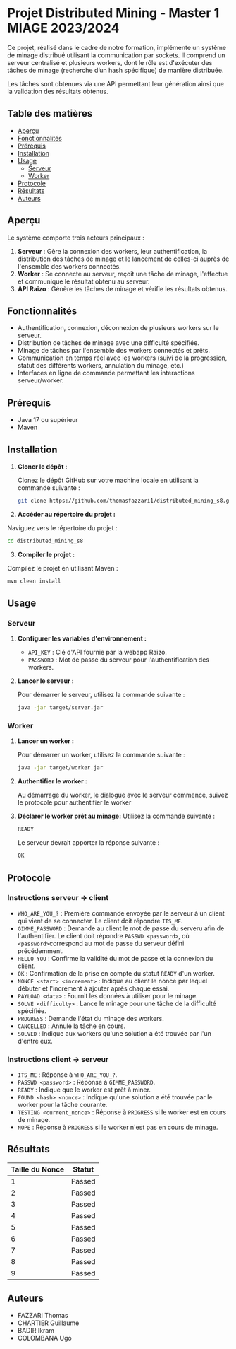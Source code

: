 # Projet Distributed Mining - Master 1 MIAGE 2023/2024

Ce projet, réalisé dans le cadre de notre formation, implémente un système de minage distribué utilisant la
communication par sockets. Il comprend un serveur centralisé et plusieurs workers, dont le rôle est d'exécuter des
tâches de minage (recherche d’un hash spécifique) de manière distribuée.

Les tâches sont obtenues via une API permettant leur génération ainsi que la validation des résultats obtenus.

## Table des matières

- [Aperçu](#aperçu)
- [Fonctionnalités](#fonctionnalités)
- [Prérequis](#prérequis)
- [Installation](#installation)
- [Usage](#usage)
    - [Serveur](#serveur)
    - [Worker](#worker)
- [Protocole](#protocole)
- [Résultats](#résultats)
- [Auteurs](#auteurs)

## Aperçu

Le système comporte trois acteurs principaux :

1. **Serveur** : Gère la connexion des workers, leur authentification, la distribution des tâches de minage et le
   lancement de celles-ci auprès de l'ensemble des workers connectés.
2. **Worker** : Se connecte au serveur, reçoit une tâche de minage, l'effectue et communique le résultat obtenu au
   serveur.
3. **API Raizo** : Génère les tâches de minage et vérifie les résultats obtenus.

## Fonctionnalités

- Authentification, connexion, déconnexion de plusieurs workers sur le serveur.
- Distribution de tâches de minage avec une difficulté spécifiée.
- Minage de tâches par l'ensemble des workers connectés et prêts.
- Communication en temps réel avec les workers (suivi de la progression, statut des différents workers, annulation du
  minage, etc.)
- Interfaces en ligne de commande permettant les interactions serveur/worker.

## Prérequis

- Java 17 ou supérieur
- Maven

## Installation

1. **Cloner le dépôt :**

   Clonez le dépôt GitHub sur votre machine locale en utilisant la commande suivante :

   ```sh
   git clone https://github.com/thomasfazzari1/distributed_mining_s8.git
   ```

2. **Accéder au répertoire du projet :**

Naviguez vers le répertoire du projet :

   ```sh
   cd distributed_mining_s8
   ```

3. **Compiler le projet :**

Compilez le projet en utilisant Maven :

   ```sh
   mvn clean install
   ```

## Usage

### Serveur

1. **Configurer les variables d'environnement :**

    - `API_KEY` : Clé d'API fournie par la webapp Raizo.
    - `PASSWORD` : Mot de passe du serveur pour l'authentification des workers.

2. **Lancer le serveur :**

   Pour démarrer le serveur, utilisez la commande suivante :
   ```sh
   java -jar target/server.jar
   ```

### Worker

1. **Lancer un worker :**

   Pour démarrer un worker, utilisez la commande suivante :
   ```sh
   java -jar target/worker.jar
    ```
2. **Authentifier le worker :**

   Au démarrage du worker, le dialogue avec le serveur commence, suivez le protocole pour authentifier le worker

3. **Déclarer le worker prêt au minage:**
   Utilisez la commande suivante :
   ```sh
   READY
    ```
   Le serveur devrait apporter la réponse suivante :
    ```sh
   OK
    ```

## Protocole

### Instructions serveur → client

- `WHO_ARE_YOU_?` : Première commande envoyée par le serveur à un client qui vient de se connecter. Le client doit
  répondre `ITS_ME`.
- `GIMME_PASSWORD` : Demande au client le mot de passe du serveru afin de l'authentifier. Le client doit
  répondre `PASSWD <password>`, où `<password>`correspond au mot de passe du serveur défini précédemment.
- `HELLO_YOU` : Confirme la validité du mot de passe et la connexion du client.
- `OK` : Confirmation de la prise en compte du statut `READY` d'un worker.
- `NONCE <start> <increment>` : Indique au client le nonce par lequel débuter et l'incrément à ajouter après chaque
  essai.
- `PAYLOAD <data>` : Fournit les données à utiliser pour le minage.
- `SOLVE <difficulty>` : Lance le minage pour une tâche de la difficulté spécifiée.
- `PROGRESS` : Demande l'état du minage des workers.
- `CANCELLED` : Annule la tâche en cours.
- `SOLVED` : Indique aux workers qu'une solution a été trouvée par l'un d'entre eux.

### Instructions client → serveur

- `ITS_ME` : Réponse à `WHO_ARE_YOU_?`.
- `PASSWD <password>` : Réponse à `GIMME_PASSWORD`.
- `READY` : Indique que le worker est prêt à miner.
- `FOUND <hash> <nonce>` : Indique qu'une solution a été trouvée par le worker pour la tâche courante.
- `TESTING <current_nonce>` : Réponse à `PROGRESS` si le worker est en cours de minage.
- `NOPE` : Réponse à `PROGRESS` si le worker n'est pas en cours de minage.

## Résultats

| Taille du Nonce | Statut |
|-----------------|--------|
| 1               | Passed |
| 2               | Passed |
| 3               | Passed |
| 4               | Passed |
| 5               | Passed |
| 6               | Passed |
| 7               | Passed |
| 8               | Passed |
| 9               | Passed |

## Auteurs

- FAZZARI Thomas
- CHARTIER Guillaume
- BADIR Ikram
- COLOMBANA Ugo



